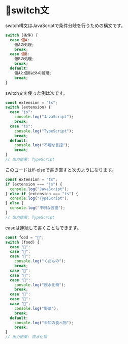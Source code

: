 # 🚧switch文

switch構文はJavaScriptで条件分岐を行うための構文です。

```javascript
switch (条件) {
  case 値A:
    値Aの処理;
    break;
  case 値B:
    値Bの処理;
    break;
  default:
    値Aと値B以外の処理;
    break;
}
```

switch文を使った例は次です。

```javascript
const extension = "ts";
switch (extension) {
  case "js":
    console.log("JavaScript");
    break;
  case "ts":
    console.log("TypeScript");
    break;
  default:
    console.log("不明な言語");
    break;
}
// 出力結果: TypeScript
```

このコードはif-elseで書き直すと次のようになります。

```javascript
const extension = "ts";
if (extension === "js") {
  console.log("JavaScript");
} else if (extension === "ts") {
  console.log("TypeScript");
} else {
  console.log("不明な言語");
}
// 出力結果: TypeScript
```

caseは連続して書くこともできます。

```javascript
const food = "🍙";
switch (food) {
  case "🍎":
  case "🍓":
  case "🍉":
    console.log("くだもの");
    break;
  case "🍙":
  case "🍜":
  case "🍞":
    console.log("炭水化物");
    break;
  case "🥕":
  case "🧅":
  case "🥬":
    console.log("野菜");
    break;
  default:
    console.log("未知の食べ物");
    break;
}
// 出力結果: 炭水化物
```

